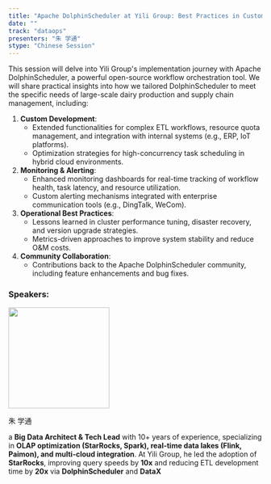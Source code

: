 ```yaml
---
title: "Apache DolphinScheduler at Yili Group: Best Practices in Customization, Monitoring, and Operations"
date: ""
track: "dataops"
presenters: "朱 学通"
stype: "Chinese Session"
---
```


This session will delve into Yili Group's implementation journey with Apache DolphinScheduler, a powerful open-source workflow orchestration tool. We will share practical insights into how we tailored DolphinScheduler to meet the specific needs of large-scale dairy production and supply chain management, including:  
1. **Custom Development**:  
   - Extended functionalities for complex ETL workflows, resource quota management, and integration with internal systems (e.g., ERP, IoT platforms).  
   - Optimization strategies for high-concurrency task scheduling in hybrid cloud environments.  
2. **Monitoring & Alerting**:  
   - Enhanced monitoring dashboards for real-time tracking of workflow health, task latency, and resource utilization.  
   - Custom alerting mechanisms integrated with enterprise communication tools (e.g., DingTalk, WeCom).  
3. **Operational Best Practices**:  
   - Lessons learned in cluster performance tuning, disaster recovery, and version upgrade strategies.  
   - Metrics-driven approaches to improve system stability and reduce O&M costs.  
4. **Community Collaboration**:  
   - Contributions back to the Apache DolphinScheduler community, including feature enhancements and bug fixes.  

### Speakers:


<img src="https://sessionize.com/image/4cf8-400o400o1-kvqNJ2DsjgqVvb33hZaJp.jpg" width="200" /><br/>

朱 学通

a **Big Data Architect & Tech Lead** with 10+ years of experience, specializing in **OLAP optimization (StarRocks, Spark), real-time data lakes (Flink, Paimon), and multi-cloud integration**. At Yili Group, he led the adoption of **StarRocks**, improving query speeds by **10x** and reducing ETL development time by **20x** via **DolphinScheduler** and **DataX**


